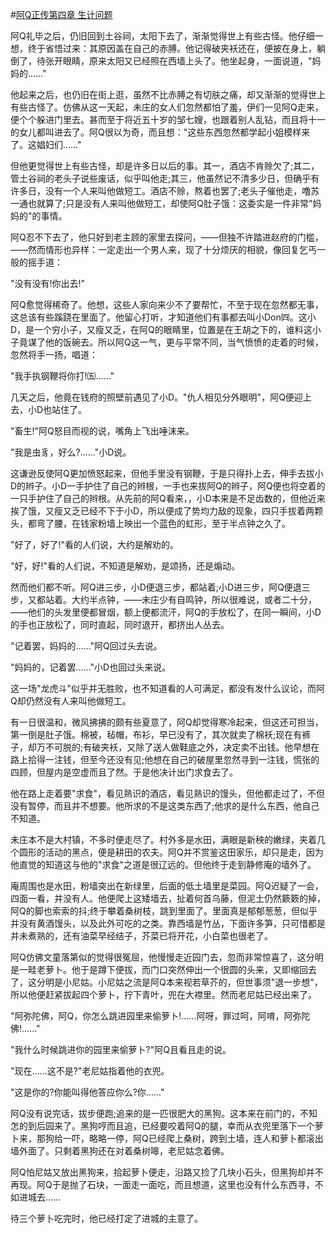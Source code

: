 #[阿Q正传第四章 生计问题](https://www.vrrw.net/wx/10113.html)

阿Q礼毕之后，仍旧回到土谷祠，太阳下去了，渐渐觉得世上有些古怪。他仔细一想，终于省悟过来：其原因盖在自己的赤膊。他记得破夹袄还在，便披在身上，躺倒了，待张开眼睛，原来太阳又已经照在西墙上头了。他坐起身，一面说道，"妈妈的……"

他起来之后，也仍旧在街上逛，虽然不比赤膊之有切肤之痛，却又渐渐的觉得世上有些古怪了。仿佛从这一天起，未庄的女人们忽然都怕了羞，伊们一见阿Q走来，便个个躲进门里去。甚而至于将近五十岁的邹七嫂，也跟着别人乱钻，而且将十一的女儿都叫进去了。阿Q很以为奇，而且想："这些东西忽然都学起小姐模样来了。这娼妇们……"

但他更觉得世上有些古怪，却是许多日以后的事。其一，酒店不肯赊欠了;其二，管土谷祠的老头子说些废话，似乎叫他走;其三，他虽然记不清多少日，但确乎有许多日，没有一个人来叫他做短工。酒店不赊，熬着也罢了;老头子催他走，噜苏一通也就算了;只是没有人来叫他做短工，却使阿Q肚子饿：这委实是一件非常"妈妈的"的事情。



阿Q忍不下去了，他只好到老主顾的家里去探问，——但独不许踏进赵府的门槛，——然而情形也异样：一定走出一个男人来，现了十分烦厌的相貌，像回复乞丐一般的摇手道：

"没有没有!你出去!"

阿Q愈觉得稀奇了。他想，这些人家向来少不了要帮忙，不至于现在忽然都无事，这总该有些蹊跷在里面了。他留心打听，才知道他们有事都去叫小Don㈣。这小D，是一个穷小子，又瘦又乏，在阿Q的眼睛里，位置是在王胡之下的，谁料这小子竟谋了他的饭碗去。所以阿Q这一气，更与平常不同，当气愤愤的走着的时候，忽然将手一扬，唱道：

"我手执钢鞭将你打!㈤……"

几天之后，他竟在钱府的照壁前遇见了小D。"仇人相见分外眼明"，阿Q便迎上去，小D也站住了。

"畜生!"阿Q怒目而视的说，嘴角上飞出唾沫来。

"我是虫豸，好么?……"小D说。

这谦逊反使阿Q更加愤怒起来，但他手里没有钢鞭，于是只得扑上去，伸手去拔小D的辫子。小D一手护住了自己的辫根，一手也来拔阿Q的辫子，阿Q便也将空着的一只手护住了自己的辫根。从先前的阿Q看来，，小D本来是不足齿数的，但他近来挨了饿，又瘦又乏已经不下于小D，所以便成了势均力敌的现象，四只手拔着两颗头，都弯了腰，在钱家粉墙上映出一个蓝色的虹形，至于半点钟之久了。

"好了，好了!"看的人们说，大约是解劝的。

"好，好!"看的人们说，不知道是解劝，是颂扬，还是煽动。

然而他们都不听。阿Q进三步，小D便退三步，都站着;小D进三步，阿Q便退三步，又都站着。大约半点钟，——未庄少有自鸣钟，所以很难说，或者二十分，——他们的头发里便都冒烟，额上便都流汗，阿Q的手放松了，在同一瞬间，小D的手也正放松了，同时直起，同时退开，都挤出人丛去。

"记着罢，妈妈的……"阿Q回过头去说。

"妈妈的，记着罢……"小D也回过头来说。

这一场"龙虎斗"似乎并无胜败，也不知道看的人可满足，都没有发什么议论，而阿Q却仍然没有人来叫他做短工。

有一日很温和，微风拂拂的颇有些夏意了，阿Q却觉得寒冷起来，但这还可担当，第一倒是肚子饿。棉被，毡帽，布衫，早已没有了，其次就卖了棉袄;现在有裤子，却万不可脱的;有破夹袄，又除了送人做鞋底之外，决定卖不出钱。他早想在路上拾得一注钱，但至今还没有见;他想在自己的破屋里忽然寻到一注钱，慌张的四顾，但屋内是空虚而且了然。于是他决计出门求食去了。

他在路上走着要"求食"，看见熟识的酒店，看见熟识的馒头，但他都走过了，不但没有暂停，而且并不想要。他所求的不是这类东西了;他求的是什么东西，他自己不知道。

未庄本不是大村镇，不多时便走尽了。村外多是水田，满眼是新秧的嫩绿，夹着几个圆形的活动的黑点，便是耕田的农夫。阿Q并不赏鉴这田家乐，却只是走，因为他直觉的知道这与他的"求食"之道是很辽远的。但他终于走到静修庵的墙外了。

庵周围也是水田，粉墙突出在新绿里，后面的低土墙里是菜园。阿Q迟疑了一会，四面一看，并没有人。他便爬上这矮墙去，扯着何首乌藤，但泥土仍然簌簌的掉，阿Q的脚也索索的抖;终于攀着桑树枝，跳到里面了。里面真是郁郁葱葱，但似乎并没有黄酒馒头，以及此外可吃的之类。靠西墙是竹丛，下面许多笋，只可惜都是并未煮熟的，还有油菜早经结子，芥菜已将开花，小白菜也很老了。

阿Q仿佛文童落第似的觉得很冤屈，他慢慢走近园门去，忽而非常惊喜了，这分明是一畦老萝卜。他于是蹲下便拔，而门口突然伸出一个很圆的头来，又即缩回去了，这分明是小尼姑。小尼姑之流是阿Q本来视若草芥的，但世事须"退一步想"，所以他便赶紧拔起四个萝卜，拧下青叶，兜在大襟里。然而老尼姑已经出来了。

"阿弥陀佛，阿Q，你怎么跳进园里来偷萝卜!……阿呀，罪过呵，阿唷，阿弥陀佛!……"

"我什么时候跳进你的园里来偷萝卜?"阿Q且看且走的说。

"现在……这不是?"老尼姑指着他的衣兜。

"这是你的?你能叫得他答应你么?你……"

阿Q没有说完话，拔步便跑;追来的是一匹很肥大的黑狗。这本来在前门的，不知怎的到后园来了。黑狗哼而且追，已经要咬着阿Q的腿，幸而从衣兜里落下一个萝卜来，那狗给一吓，略略一停，阿Q已经爬上桑树，跨到土墙，连人和萝卜都滚出墙外面了。只剩着黑狗还在对着桑树嗥，老尼姑念着佛。

阿Q怕尼姑又放出黑狗来，拾起萝卜便走，沿路又捡了几块小石头，但黑狗却并不再现。阿Q于是抛了石块，一面走一面吃，而且想道，这里也没有什么东西寻，不如进城去……

待三个萝卜吃完时，他已经打定了进城的主意了。

